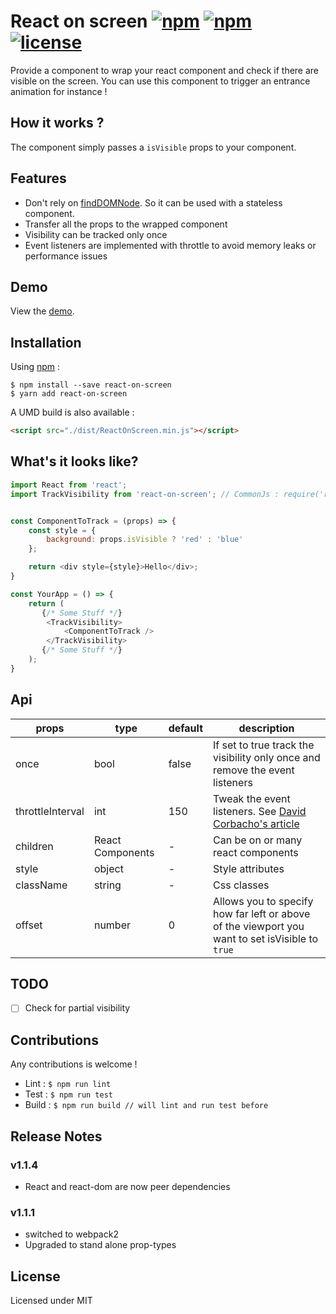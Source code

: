 # React on screen [![npm](https://img.shields.io/npm/dt/react-on-screen.svg)]() [![npm](https://img.shields.io/npm/v/react-on-screen.svg)]() [![license](https://img.shields.io/github/license/fkhadra/react-on-screen.svg?maxAge=2592000)]()

Provide a component to wrap your react component and check if there are visible on the screen.
You can use this component to trigger an entrance animation for instance !

## How it works ?

The component simply passes a ```isVisible``` props to your component.

## Features

- Don't rely on [findDOMNode](https://facebook.github.io/react/docs/top-level-api.html#reactdom.finddomnode). So it can be used with a stateless component.
- Transfer all the props to the wrapped component
- Visibility can be tracked only once
- Event listeners are implemented with throttle to avoid  memory leaks or performance issues

## Demo

View the [demo](https://fkhadra.github.io/react-on-screen/demo-react-on-screen.html).

## Installation

Using [npm](https://www.npmjs.com/) :

```
$ npm install --save react-on-screen
$ yarn add react-on-screen
```

A UMD build is also available :

```html
<script src="./dist/ReactOnScreen.min.js"></script>
```

## What's it looks like?

```javascript
import React from 'react';
import TrackVisibility from 'react-on-screen'; // CommonJs : require('react-on-screen').default


const ComponentToTrack = (props) => {
    const style = {
        background: props.isVisible ? 'red' : 'blue'
    };

    return <div style={style}>Hello</div>;
}

const YourApp = () => {
    return (
       {/* Some Stuff */}
        <TrackVisibility>
            <ComponentToTrack />
        </TrackVisibility>
       {/* Some Stuff */}
    );
}

```

## Api

|props           |type            |default|description|
|----------------|----------------|-------|-----------|
|once            |bool            |false|If set to true track the visibility only once and remove the event listeners|
|throttleInterval|int             |150|Tweak the event listeners. See [David Corbacho's article](https://css-tricks.com/debouncing-throttling-explained-examples/)|
|children        |React Components|  -  |Can be on or many react components|
|style           |object          |  -  |Style attributes|
|className       |string          |  -  |Css classes|
|offset          |number          |  0  |Allows you to specify how far left or above of the viewport you want to set isVisible to `true`|

## TODO

- [ ] Check for partial visibility

## Contributions

Any contributions is welcome !

- Lint : ``` $ npm run lint ```
- Test : ``` $ npm run test ```
- Build : ``` $ npm run build // will lint and run test before ```

## Release Notes

### v1.1.4

- React and react-dom are now peer dependencies

### v1.1.1

- switched to webpack2
- Upgraded to stand alone prop-types


## License

Licensed under MIT
